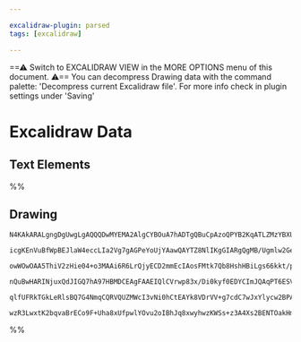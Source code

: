```yaml
---

excalidraw-plugin: parsed
tags: [excalidraw]

---
```

==⚠  Switch to EXCALIDRAW VIEW in the MORE OPTIONS menu of this document. ⚠== You can decompress Drawing data with the command palette: 'Decompress current Excalidraw file'. For more info check in plugin settings under 'Saving'


# Excalidraw Data
## Text Elements
%%
## Drawing
```compressed-json
N4KAkARALgngDgUwgLgAQQQDwMYEMA2AlgCYBOuA7hADTgQBuCpAzoQPYB2KqATLZMzYBXUtiRoIACyhQ4zZAHoFAc0JRJQgEYA6bGwC2CgF7N6hbEcK4OCtptbErHALRY8RMpWdx8Q1TdIEfARcZgRmBShcZQUebQA2bQB2GjoghH0EDihmbgBtcDBQMBKIEm4IcgBWQgAtAGUAVQBmVJLIWEQKqCwoNtLMbmd4xKSq/lKYIebmxIBOAA4AFmax

icgKEnVuBfWpBEJlaW4eccLIa2Vg7gAGPeYoUjYAawQAYTZ8NlIKgGIARgQgMB/Ugmlw2GeyieQg4xA+Xx+Eke1mYcFwgWyoIgADNCPh8PVYNcJIIPNiHk9XgB1LaSE73R4vBBEmAk9Bk8p7GFHDjhXJof57Njo7BqKaCm53c4QaHCOAASWIAtQeQAunsceRMkruBwhAS9oQ4VgKrgbtiYXC+cwVfrDTKwghiNx/s0Fjwljdmitpe0GExWJxuM09

owWOwOAA5ThiV2zHie04+o3MAAi6R6LrQjyECD2mmEcIAosFMtk7Qb8HshHBiLgs66kkt/p7Vis5jxdjKiBxnnqq3svpDndwcQQwnsepg+hJLZQACq9CrYnGcKD1QhGcS8P2lNfZABiuH0+IlqDO/unUAAgkRlFwJMEcX0w0woOYCHfDo/0FARdiejZLgxpMLqaD2tWMrfIcxoEEuM4rnsuBCP+ABK4Rbjuub5j2oEABIHEcs6oP82inIUAC+4Aa

nQuBwHARINjuxQdJIGQ7hA97HBMDCEAgFAAEIQlCVrwp83x/Di0kyf0EDYCImJQAqPT6ESVLvBJSLoACQJ6XJCmkEpKkZMJkJyrC4mIt05AcGiGJZK+hTyYpjkmfoh74oSxKcZyLq8YZxmqepzK0sQ2xoHwzmBW5wVMq8rLshAfkGa52TuWhwi8vyroBWlymqQA8qK4qulKeVGbFGSHuux6nvg56XpAMXpapNXZJu24nHuLmVa1GQIbe96/lxCAv

qlfUFRkTGkLeRlsBQ7G4NmqCQRVQUZMWcI3vNi0hCtEAYk8VDrVV+g7cdC7wJxYlycw2BPASAAarpVEs5FNclD2fPgACa3BLAsNzaDc/xVPEpy8UYbAGNwrGQPQBB5q6VGnf1+iZZZNoqpURb+c50IkJ1O48D1hPEESCBwNwn3kwAsmwxAIFtuCaMEK3jvgk4E6QJAIpJaDwxAgmfAdpDKOCAAUPD/Ek1C8LL8sy3LqDA1UACU2IYcoBoYhU4tSz

wzR3LwxtK2bqvaBrECo9F+Uha8xUfpwlYOvu2oIBhJq8xwyhwzKWSs+z3A4Xs2BENTOakHmewcCe2HR7h/rCFAvYJ3mtulHYABWCDYDk9Rx3ADNMyzbOjmgnPc6UEIfowC4w/g/tXtdFRhME+eRoBQgPAYV1dBBg49mwI4cxOSelPgoS3p39eNwOBJUeAlH8Li+LhHD1GUUAA===
```
%%